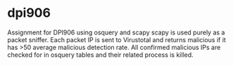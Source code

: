 # dpi906
Assignment for DPI906 using osquery and scapy
scapy is used purely as a packet sniffer.
Each packet IP is sent to Virustotal and returns malicious if it has >50 average malicious detection rate.
All confirmed malicious IPs are checked for in osquery tables and their related process is killed.
